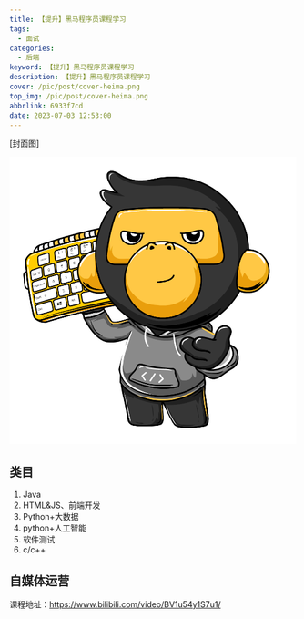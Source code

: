 ```yaml
---
title: 【提升】黑马程序员课程学习
tags:
  - 面试
categories:
  - 后端
keyword: 【提升】黑马程序员课程学习
description: 【提升】黑马程序员课程学习
cover: /pic/post/cover-heima.png
top_img: /pic/post/cover-heima.png
abbrlink: 6933f7cd
date: 2023-07-03 12:53:00
---
```


[封面图]

![封面图](../pic/post/cover-heima.png)

## 类目

1. Java
2. HTML&JS、前端开发  
3. Python+大数据
4. python+人工智能
5. 软件测试
6. c/c++

## 自媒体运营

课程地址：https://www.bilibili.com/video/BV1u54y1S7u1/

